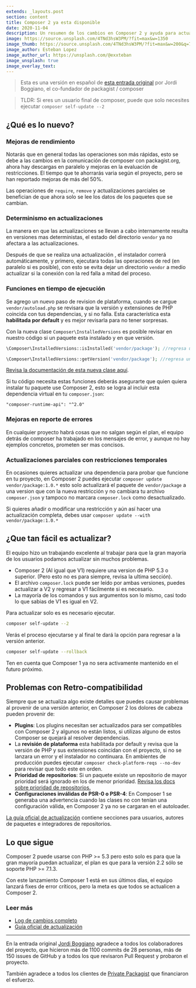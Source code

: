 ```yaml
---
extends: _layouts.post
section: content
title: Composer 2 ya esta disponible
date: 2020-11-04
description: Un resumen de los cambios en Composer 2 y ayuda para actualizar
image: https://source.unsplash.com/4TNd3hsW3PM/?fit=max&w=1350
image_thumb: https://source.unsplash.com/4TNd3hsW3PM/?fit=max&w=200&q=75
image_author: Esteban Lopez
image_author_url: https://unsplash.com/@exxteban
image_unsplash: true
image_overlay_text:
---
```


> Esta es una versión en español de [esta entrada original](https://blog.packagist.com/composer-2-0-is-now-available/) por Jordi Boggiano, el co-fundador de packagist / composer

> TLDR: Si eres un usuario final de composer, puede que solo necesites ejecutar `composer self-update --2`

## ¿Qué es lo nuevo?
### Mejoras de rendimiento
Notarás que en general todas las operaciones son más rápidas, esto se debe a las cambios en la comunicación de composer con packagist.org, ahora hay descargas en paralelo y mejoras en la evaluación de restricciones. El tiempo que te ahorrarás varia según el proyecto, pero se han reportado mejoras de más del 50%.

Las operaciones de `require`, `remove` y actualizaciones parciales se benefician de que ahora solo se lee los datos de los paquetes que se cambian.

### Determinismo en actualizaciones
La manera en que las actualizaciones se llevan a cabo internamente resulta en versiones mas deterministas, el estado del directorio `vendor` ya no afectara a las actualizaciones.

Después de que se realiza una actualización , el instalador correrá automáticamente, y primero, ejecutara todas las operaciones de red (en paralelo si es posible), con esto se evita dejar un directorio `vendor` a medio actualizar si la conexión con la red falla a mitad del proceso.

### Funciones en tiempo de ejecución
Se agrego un nuevo paso de revision de plataforma, cuando se cargue `vendor/autoload.php` se revisara que la versión y extensiones de PHP coincida con tus dependencias, y si no falla. Esta característica esta  **habilitada por default** y es mejor revisarla para no tener sorpresas.

Con la nueva clase `Composer\InstalledVersions` es posible revisar en nuestro código si un paquete esta instalado y en que versión.


```php
\Composer\InstalledVersions::isInstalled('vendor/package'); //regresa un bool

\Composer\InstalledVersions::getVersion('vendor/package'); //regresa un string con la version, null si fue reemplazado o un error si no esta instalado
```

[Revisa la documentación de esta nueva clase aquí](%5CComposer%5CInstalledVersions::getVersion%28%27vendor/package%27%29;).

Si tu código necesita estas funciones deberás asegurarte que quien quiera instalar tu paquete use Composer 2, esto se logra al incluir esta dependencia virtual en tu `composer.json`:
```
"composer-runtime-api": "^2.0"
```

### Mejoras en reporte de errores
En cualquier proyecto habrá cosas que no salgan según el plan, el equipo detrás de composer ha trabajado en los mensajes de error, y aunque no hay ejemplos concretos, prometen ser mas concisos.

### Actualizaciones parciales con restricciones temporales
En ocasiones quieres actualizar una dependencia para probar que funcione en tu proyecto, en Composer 2 puedes ejecutar `composer update vendor/package:1.0.*` esto solo actualizará el paquete de `vendor/package` a una version que con la nueva restricción y no cambiara tu archivo `composer.json` y tampoco no marcara `composer.lock` como desactualizado.

Si quieres añadir o modificar una restricción y aún así hacer una actualización completa, debes usar `composer update --with vendor/package:1.0.*`

## ¿Que tan fácil es actualizar?

El equipo hizo un trabajando excelente al trabajar para que la gran mayoría de los usuarios podamos actualizar sin muchos problemas.

 - Composer 2 (Al igual que V1) requiere una version de PHP 5.3 o superior. (Pero esto no es para siempre, revisa la ultima sección).
 - El archivo `composer.lock` puede ser leído por ambas versiones, puedes actualizar a V2 y regresar a V1 fácilmente si es necesario.
 - La mayoría de los comandos y sus argumentos son lo mismo, casi todo lo que sabias de V1 es igual en V2.
 
Para actualizar solo es es necesario ejecutar.
```bash
composer self-update --2
```

Verás el proceso ejecutarse y al final te dará la opción para regresar a la versión anterior.

```bash
composer self-update --rollback
```

Ten en cuenta que Composer 1 ya no sera activamente mantenido en el futuro próximo.

## Problemas con Retro-compatibilidad

Siempre que se actualiza algo existe detalles que puedes causar problemas al provenir de una versión anterior, en Composer 2 los dolores de cabeza pueden provenir de:

 - **Plugins**: Los plugins necesitan ser actualizados para ser compatibles con Composer 2 y algunos no están listos, si utilizas alguno de estos Composer se quejará al resolver dependencias.
 - La **revisión de plataforma** esta habilitada por default y revisa que la versión de PHP y sus extensiones coincidan con el proyecto, si no se lanzara un error y el instalador no continuara. En ambientes de producción puedes ejecutar `composer check-platform-reqs --no-dev` para revisar que todo este en orden.
 - **Prioridad de repositorios**: Si un paquete existe un repositorio de mayor prioridad será ignorado en los de menor prioridad. [Revisa los docs sobre prioridad de repositorios.](https://getcomposer.org/doc/articles/repository-priorities.md)
 - **Configuraciones inválidas de PSR-0 o PSR-4**: En Composer 1 se generaba una advertencia cuando las clases no con tenían una configuración válida, en Composer 2 ya no se cargaran en el autoloader.

[La guía oficial de actualización](https://getcomposer.org/upgrade/UPGRADE-2.0.md)  contiene secciones para usuarios, autores de paquetes e integradores de repositorios.

## Lo que sigue

Composer 2 puede usarse con PHP >= 5.3 pero esto solo es para que la gran mayoría puedan actualizar, el plan es que para la versión 2.2 sólo se soporte PHP >= 7.1.3.

Con este lanzamiento Composer 1 está en sus últimos días, el equipo lanzará fixes de error críticos, pero la meta es que todos se actualicen a Composer 2.

### Leer más

 - [Log de cambios completo](https://github.com/composer/composer/releases/tag/2.0.0)
 - [Guía oficial de actualización](https://github.com/composer/composer/blob/master/UPGRADE-2.0.md)

---
En la entrada original [Jordi Boggiano](https://blog.packagist.com/author/seldaek/) agradece a todos los colaboradores del proyecto, que hicieron más de 1100 commits de 28 personas, más de 150 issues de GitHub y a todos los que revisaron Pull Request y probaron el proyecto.

También agradece a todos los clientes de [Private Packagist](https://packagist.com/) que financiaron el esfuerzo.
